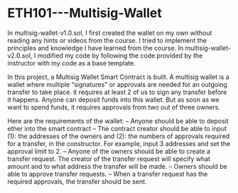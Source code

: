 # ETH101---Multisig-Wallet

In multisig-wallet-v1.0.sol, I first created the wallet on my own without reading any hints or videos from the course. I tried to implement the principles and knowledge I have learned from the course. 
In multisig-wallet-v2.0.sol, I modified my code by following the code provided by the instructor with my code as a base template. 

In this project, a Multisig Wallet Smart Contract is built. A multisig wallet is a wallet where multiple “signatures” or approvals are needed for an outgoing transfer to take place. it requires at least 2 of us to sign any transfer before it happens. Anyone can deposit funds into this wallet. But as soon as we want to spend funds, it requires approvals from two out of three owners.
 
Here are the requirements of the wallet:
– Anyone should be able to deposit ether into the smart contract
– The contract creator should be able to input (1): the addresses of the owners and (2):  the numbers of approvals required for a transfer, in the constructor. For example, input 3 addresses and set the approval limit to 2. 
– Anyone of the owners should be able to create a transfer request. The creator of the transfer request will specify what amount and to what address the transfer will be made.
– Owners should be able to approve transfer requests.
– When a transfer request has the required approvals, the transfer should be sent. 

